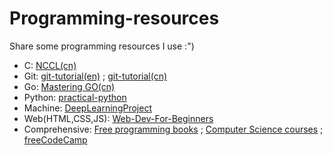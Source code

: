 # Programming-resources
Share some programming resources I use :")  
* C: [NCCL(cn)](https://github.com/limingth/NCCL)
* Git: [git-tutorial(en)](https://github.com/Ice-Abyss/free-programming-books) ; [git-tutorial(cn)](https://backlog.com/git-tutorial/cn/)
* Go: [Mastering GO(cn)](https://github.com/hantmac/Mastering_Go_ZH_CN)
* Python: [practical-python](https://github.com/dabeaz-course/practical-python) 
* Machine: [DeepLearningProject](https://github.com/Spandan-Madan/DeepLearningProject)
* Web(HTML,CSS,JS): [Web-Dev-For-Beginners](https://github.com/microsoft/Web-Dev-For-Beginners)  
* Comprehensive: [Free programming books](https://github.com/Ice-Abyss/free-programming-books) ; [Computer Science courses](https://github.com/Developer-Y/cs-video-courses) ; [freeCodeCamp](https://github.com/freeCodeCamp/freeCodeCamp)
